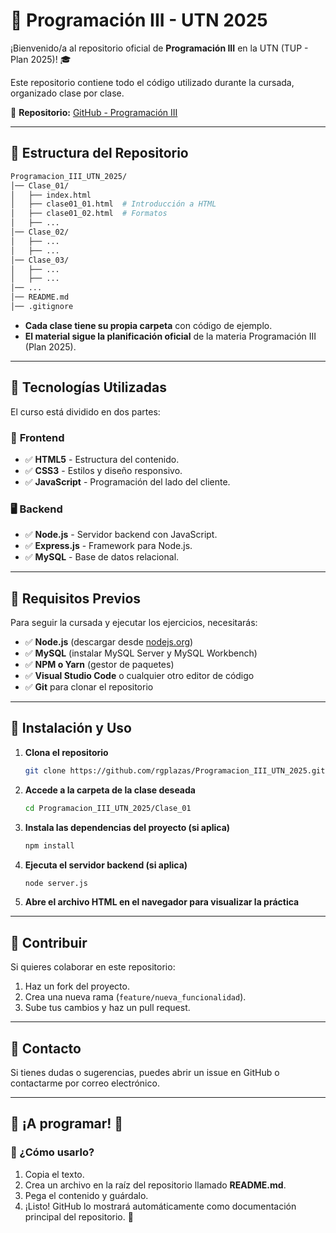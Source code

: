 # 📘 Programación III - UTN 2025  

¡Bienvenido/a al repositorio oficial de **Programación III** en la UTN (TUP - Plan 2025)! 🎓  

Este repositorio contiene todo el código utilizado durante la cursada, organizado clase por clase.  

🔗 **Repositorio:** [GitHub - Programación III](https://github.com/rgplazas/Programacion_III_UTN_2025.git)  

---

## 📂 Estructura del Repositorio  

```bash
Programacion_III_UTN_2025/ 
│── Clase_01/ 
│   ├── index.html 
│   ├── clase01_01.html  # Introducción a HTML
│   ├── clase01_02.html  # Formatos
│   ├── ...
│── Clase_02/
│   ├── ...
│   ├── ...
│── Clase_03/
│   ├── ...
│   ├── ...
│── ... 
│── README.md 
│── .gitignore
```

- **Cada clase tiene su propia carpeta** con código de ejemplo.  
- **El material sigue la planificación oficial** de la materia Programación III (Plan 2025).  

---

## 📌 Tecnologías Utilizadas  

El curso está dividido en dos partes:  

### 🎨 **Frontend**  
- ✅ **HTML5** - Estructura del contenido.  
- ✅ **CSS3** - Estilos y diseño responsivo.  
- ✅ **JavaScript** - Programación del lado del cliente.  

### 🖥️ **Backend**  
- ✅ **Node.js** - Servidor backend con JavaScript.  
- ✅ **Express.js** - Framework para Node.js.  
- ✅ **MySQL** - Base de datos relacional.  

---

## 🚀 Requisitos Previos  

Para seguir la cursada y ejecutar los ejercicios, necesitarás:  

- ✅ **Node.js** (descargar desde [nodejs.org](https://nodejs.org/))  
- ✅ **MySQL** (instalar MySQL Server y MySQL Workbench)  
- ✅ **NPM o Yarn** (gestor de paquetes)  
- ✅ **Visual Studio Code** o cualquier otro editor de código  
- ✅ **Git** para clonar el repositorio  

---

## 🔧 Instalación y Uso  

1. **Clona el repositorio**  
   ```sh
   git clone https://github.com/rgplazas/Programacion_III_UTN_2025.git
   ```
2. **Accede a la carpeta de la clase deseada**  
   ```sh
   cd Programacion_III_UTN_2025/Clase_01
   ```
3. **Instala las dependencias del proyecto (si aplica)**  
   ```sh
   npm install
   ```
4. **Ejecuta el servidor backend (si aplica)**  
   ```sh
   node server.js
   ```
5. **Abre el archivo HTML en el navegador para visualizar la práctica**  

---

## 🤝 Contribuir

Si quieres colaborar en este repositorio:
  1. Haz un fork del proyecto.
  2. Crea una nueva rama (`feature/nueva_funcionalidad`).
  3. Sube tus cambios y haz un pull request.

---

## 📧 Contacto

Si tienes dudas o sugerencias, puedes abrir un issue en GitHub o contactarme por correo electrónico.

---

## 🎯 ¡A programar! 🚀

### 📌 ¿Cómo usarlo?  
1. Copia el texto.  
2. Crea un archivo en la raíz del repositorio llamado **README.md**.  
3. Pega el contenido y guárdalo.  
4. ¡Listo! GitHub lo mostrará automáticamente como documentación principal del repositorio. 🚀  
